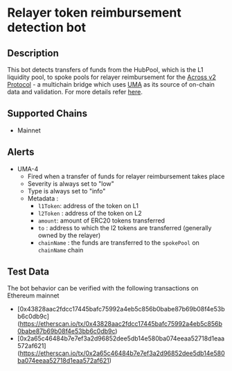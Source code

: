 # Relayer token reimbursement detection bot 

## Description

This bot detects transfers of funds from the HubPool, which is the L1 liquidity pool, to spoke pools for relayer reimbursement for the  [Across v2 Protocol](https://across.to/) - a multichain bridge which uses [UMA](https://umaproject.org/) as its source of on-chain data and validation. For more details refer [here](https://discourse.umaproject.org/t/forta-monitors-across-v2-request-for-proposals/1569).


## Supported Chains
- Mainnet
  
## Alerts

- UMA-4
  - Fired when a transfer of funds for relayer reimbursement takes place
  - Severity is always set to "low" 
  - Type is always set to "info"
  - Metadata :
      - `l1Token`: address of the token on L1
      - `l2Token` : address of the token on L2
      - `amount`: amount of ERC20 tokens transferred
      - `to` : address to which the l2 tokens are transferred (generally owned by the relayer)
      - `chainName` : the funds are transferred to the `spokePool` on `chainName` chain
  
## Test Data

The bot behavior can be verified with the following transactions on Ethereum mainnet
- [0x43828aac2fdcc17445bafc75992a4eb5c856b0babe87b69b08f4e53bb6c0db9c]
(https://etherscan.io/tx/0x43828aac2fdcc17445bafc75992a4eb5c856b0babe87b69b08f4e53bb6c0db9c)
- [0x2a65c46484b7e7ef3a2d96852dee5db14e580ba074eeaa52718d1eaa572af621]
(https://etherscan.io/tx/0x2a65c46484b7e7ef3a2d96852dee5db14e580ba074eeaa52718d1eaa572af621)